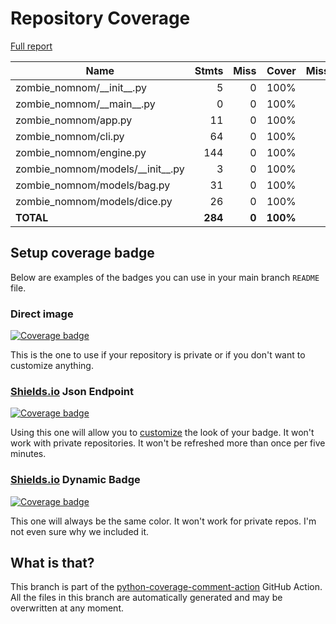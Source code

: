 # Repository Coverage

[Full report](https://htmlpreview.github.io/?https://github.com/Carrera-Dev-Consulting/zombie_nomnom/blob/python-coverage-comment-action-data/htmlcov/index.html)

| Name                                  |    Stmts |     Miss |    Cover |   Missing |
|-------------------------------------- | -------: | -------: | -------: | --------: |
| zombie\_nomnom/\_\_init\_\_.py        |        5 |        0 |     100% |           |
| zombie\_nomnom/\_\_main\_\_.py        |        0 |        0 |     100% |           |
| zombie\_nomnom/app.py                 |       11 |        0 |     100% |           |
| zombie\_nomnom/cli.py                 |       64 |        0 |     100% |           |
| zombie\_nomnom/engine.py              |      144 |        0 |     100% |           |
| zombie\_nomnom/models/\_\_init\_\_.py |        3 |        0 |     100% |           |
| zombie\_nomnom/models/bag.py          |       31 |        0 |     100% |           |
| zombie\_nomnom/models/dice.py         |       26 |        0 |     100% |           |
|                             **TOTAL** |  **284** |    **0** | **100%** |           |


## Setup coverage badge

Below are examples of the badges you can use in your main branch `README` file.

### Direct image

[![Coverage badge](https://raw.githubusercontent.com/Carrera-Dev-Consulting/zombie_nomnom/python-coverage-comment-action-data/badge.svg)](https://htmlpreview.github.io/?https://github.com/Carrera-Dev-Consulting/zombie_nomnom/blob/python-coverage-comment-action-data/htmlcov/index.html)

This is the one to use if your repository is private or if you don't want to customize anything.

### [Shields.io](https://shields.io) Json Endpoint

[![Coverage badge](https://img.shields.io/endpoint?url=https://raw.githubusercontent.com/Carrera-Dev-Consulting/zombie_nomnom/python-coverage-comment-action-data/endpoint.json)](https://htmlpreview.github.io/?https://github.com/Carrera-Dev-Consulting/zombie_nomnom/blob/python-coverage-comment-action-data/htmlcov/index.html)

Using this one will allow you to [customize](https://shields.io/endpoint) the look of your badge.
It won't work with private repositories. It won't be refreshed more than once per five minutes.

### [Shields.io](https://shields.io) Dynamic Badge

[![Coverage badge](https://img.shields.io/badge/dynamic/json?color=brightgreen&label=coverage&query=%24.message&url=https%3A%2F%2Fraw.githubusercontent.com%2FCarrera-Dev-Consulting%2Fzombie_nomnom%2Fpython-coverage-comment-action-data%2Fendpoint.json)](https://htmlpreview.github.io/?https://github.com/Carrera-Dev-Consulting/zombie_nomnom/blob/python-coverage-comment-action-data/htmlcov/index.html)

This one will always be the same color. It won't work for private repos. I'm not even sure why we included it.

## What is that?

This branch is part of the
[python-coverage-comment-action](https://github.com/marketplace/actions/python-coverage-comment)
GitHub Action. All the files in this branch are automatically generated and may be
overwritten at any moment.